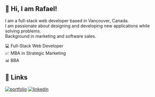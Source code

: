 ## 👋 Hi, I am Rafael!

I am a full-stack web developer based in Vancouver, Canada. <br/>
I am passionate about designing and developing new applications while solving problems. <br/>
Background in marketing and software sales.

💻 Full-Stack Web Developer <br/>
📈 MBA in Strategic Marketing <br/>
📊 BBA <br/>


## 🔗 Links
[![portfolio](https://img.shields.io/badge/my_portfolio-000?style=for-the-badge&logo=ko-fi&logoColor=white)](https://www.rafnobrega.com/) [![linkedin](https://img.shields.io/badge/linkedin-0A66C2?style=for-the-badge&logo=linkedin&logoColor=white)](https://www.linkedin.com/in/rafnobrega/)





